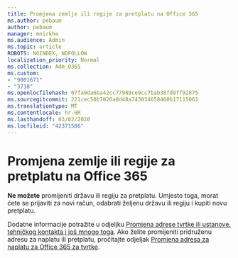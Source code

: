 ```yaml
---
title: Promjena zemlje ili regije za pretplatu na Office 365
ms.author: pebaum
author: pebaum
manager: mnirkhe
ms.audience: Admin
ms.topic: article
ROBOTS: NOINDEX, NOFOLLOW
localization_priority: Normal
ms.collection: Adm_O365
ms.custom:
- "9001671"
- "3738"
ms.openlocfilehash: 07fa9da6ba42cc77989ce9cc7bab30fd9ff92875
ms.sourcegitcommit: 221cec50b7026a8d48a743034658460b17115061
ms.translationtype: MT
ms.contentlocale: hr-HR
ms.lasthandoff: 03/02/2020
ms.locfileid: "42371586"
---
```

# <a name="change-the-country-or-region-for-your-office-365-subscription"></a>Promjena zemlje ili regije za pretplatu na Office 365

**Ne možete** promijeniti državu ili regiju za pretplatu. Umjesto toga, morat ćete se prijaviti za novi račun, odabrati željenu državu ili regiju i kupiti novu pretplatu. 

Dodatne informacije potražite u odjeljku [Promjena adrese tvrtke ili ustanove, tehničkog kontakta i još mnogo toga](https://docs.microsoft.com/en-us/microsoft-365/admin/manage/change-address-contact-and-more?view=o365-worldwide). Ako želite promijeniti pridruženu adresu za naplatu ili pretplatu, pročitajte odjeljak [Promjena adresa za naplatu za Office 365 za tvrtke](https://docs.microsoft.com/en-us/microsoft-365/commerce/billing-and-payments/change-your-billing-addresses?view=o365-worldwide). 
